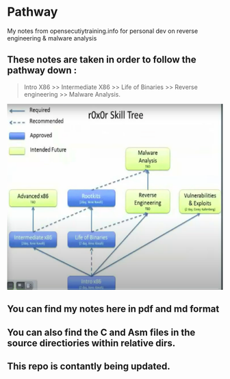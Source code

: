 # Pathway

My notes from opensecutiytraining.info for personal dev on reverse engineering & malware analysis

## These notes are taken in order to follow the pathway down :

> Intro X86 &gt;&gt; Intermediate X86 &gt;&gt; Life of Binaries &gt;&gt; Reverse engineering &gt;&gt; Malware Analysis.

![](.gitbook/assets/ss.png)

## You can find my notes here in pdf and md format

## You can also find the C and Asm files in the source directiories within relative dirs.

## This repo is contantly being updated.


